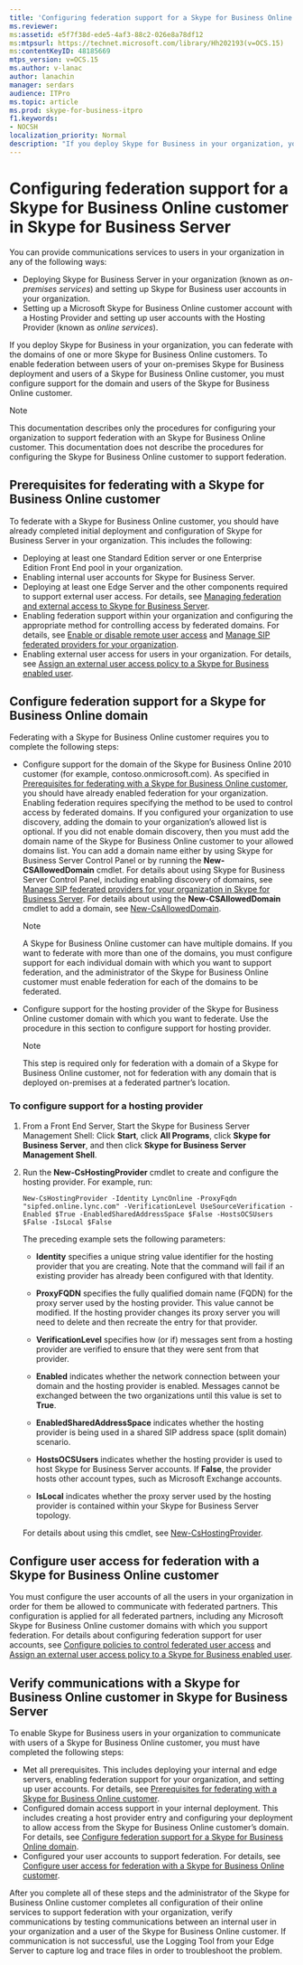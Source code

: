 ```yaml
---
title: 'Configuring federation support for a Skype for Business Online customer'
ms.reviewer: 
ms:assetid: e5f7f38d-ede5-4af3-88c2-026e8a78df12
ms:mtpsurl: https://technet.microsoft.com/library/Hh202193(v=OCS.15)
ms:contentKeyID: 48185669
mtps_version: v=OCS.15
ms.author: v-lanac
author: lanachin
manager: serdars
audience: ITPro
ms.topic: article
ms.prod: skype-for-business-itpro
f1.keywords:
- NOCSH
localization_priority: Normal
description: "If you deploy Skype for Business in your organization, you can federate with the domains of one or more Skype for Business Online customers. "
---
```


# Configuring federation support for a Skype for Business Online customer in Skype for Business Server 

You can provide communications services to users in your organization in any of the following ways:

  - Deploying Skype for Business Server in your organization (known as *on-premises services*) and setting up Skype for Business  user accounts in your organization.
  - Setting up a Microsoft Skype for Business Online customer account with a Hosting Provider and setting up user accounts with the Hosting Provider (known as *online services*).

If you deploy Skype for Business in your organization, you can federate with the domains of one or more Skype for Business Online customers. To enable federation between users of your on-premises Skype for Business deployment and users of a Skype for Business Online customer, you must configure support for the domain and users of the Skype for Business Online customer.

> [!NOTE]  
> This documentation describes only the procedures for configuring your organization to support federation with an Skype for Business Online customer. This documentation does not describe the procedures for configuring the Skype for Business Online customer to support federation. 

## Prerequisites for federating with a Skype for Business Online customer

To federate with a Skype for Business Online customer, you should have already completed initial deployment and configuration of Skype for Business Server in your organization. This includes the following:

  - Deploying at least one Standard Edition server or one Enterprise Edition Front End pool in your organization. 
  - Enabling internal user accounts for Skype for Business Server. 
  - Deploying at least one Edge Server and the other components required to support external user access. For details, see [Managing federation and external access to Skype for Business Server](../managing-federation-and-external-access.md).
  - Enabling federation support within your organization and configuring the appropriate method for controlling access by federated domains. For details, see [Enable or disable remote user access](../access-edge/enable-or-disable-remote-user-access.md) and [Manage SIP federated providers for your organization](../sip-providers/manage-sip-federated-providers-for-your-organization.md).
  - Enabling external user access for users in your organization. For details, see [Assign an external user access policy to a Skype for Business enabled user](../external-access-policies/assign-an-external-user-access-policy.md).



## Configure federation support for a Skype for Business Online domain

Federating with a Skype for Business Online customer requires you to complete the following steps:

  - Configure support for the domain of the Skype for Business Online 2010 customer (for example, contoso.onmicrosoft.com). As specified in [Prerequisites for federating with a Skype for Business Online customer](#prerequisites-for-federating-with-a-skype-for-business-online-customer), you should have already enabled federation for your organization. Enabling federation requires specifying the method to be used to control access by federated domains. If you configured your organization to use discovery, adding the domain to your organization’s allowed list is optional. If you did not enable domain discovery, then you must add the domain name of the Skype for Business Online customer to your allowed domains list. You can add a domain name either by using Skype for Business Server Control Panel or by running the **New-CSAllowedDomain** cmdlet. For details about using Skype for Business Server Control Panel, including enabling discovery of domains, see [Manage SIP federated providers for your organization in Skype for Business Server](../sip-providers/manage-sip-federated-providers-for-your-organization.md). For details about using the **New-CSAllowedDomain** cmdlet to add a domain, see [New-CsAllowedDomain](https://docs.microsoft.com/en-us/powershell/module/skype/New-CsAllowedDomain).

    > [!NOTE]  
    > A Skype for Business Online customer can have multiple domains. If you want to federate with more than one of the domains, you must configure support for each individual domain with which you want to support federation, and the administrator of the Skype for Business Online customer must enable federation for each of the domains to be federated.

  - Configure support for the hosting provider of the Skype for Business Online customer domain with which you want to federate. Use the procedure in this section to configure support for hosting provider.

    > [!NOTE]  
    > This step is required only for federation with a domain of a Skype for Business Online customer, not for federation with any domain that is deployed on-premises at a federated partner’s location.


### To configure support for a hosting provider

1.  From a Front End Server, Start the Skype for Business Server Management Shell: Click **Start**, click **All Programs**, click **Skype for Business Server**, and then click **Skype for Business Server Management Shell**.

2.  Run the **New-CsHostingProvider** cmdlet to create and configure the hosting provider. For example, run:
    
        New-CsHostingProvider -Identity LyncOnline -ProxyFqdn "sipfed.online.lync.com" -VerificationLevel UseSourceVerification -Enabled $True -EnabledSharedAddressSpace $False -HostsOCSUsers $False -IsLocal $False
    
    The preceding example sets the following parameters:
    
      - **Identity** specifies a unique string value identifier for the hosting provider that you are creating. Note that the command will fail if an existing provider has already been configured with that Identity.
    
      - **ProxyFQDN** specifies the fully qualified domain name (FQDN) for the proxy server used by the hosting provider. This value cannot be modified. If the hosting provider changes its proxy server you will need to delete and then recreate the entry for that provider.
    
      - **VerificationLevel** specifies how (or if) messages sent from a hosting provider are verified to ensure that they were sent from that provider.
    
      - **Enabled** indicates whether the network connection between your domain and the hosting provider is enabled. Messages cannot be exchanged between the two organizations until this value is set to **True**.
    
      - **EnabledSharedAddressSpace** indicates whether the hosting provider is being used in a shared SIP address space (split domain) scenario.
    
      - **HostsOCSUsers** indicates whether the hosting provider is used to host Skype for Business Server accounts. If **False**, the provider hosts other account types, such as Microsoft Exchange accounts.
    
      - **IsLocal** indicates whether the proxy server used by the hosting provider is contained within your Skype for Business Server topology.
    
    For details about using this cmdlet, see [New-CsHostingProvider](https://docs.microsoft.com/en-us/powershell/module/skype/New-CsHostingProvider).

## Configure user access for federation with a Skype for Business Online customer 

You must configure the user accounts of all the users in your organization in order for them be allowed to communicate with federated partners. This configuration is applied for all federated partners, including any Microsoft Skype for Business Online customer domains with which you support federation. For details about configuring federation support for user accounts, see [Configure policies to control federated user access](../external-access-policies/configure-policies-to-control-federated-user-access.md) and [Assign an external user access policy to a Skype for Business enabled user](../external-access-policies/assign-an-external-user-access-policy.md).

## Verify communications with a Skype for Business Online customer in Skype for Business Server

To enable Skype for Business users in your organization to communicate with users of a Skype for Business Online customer, you must have completed the following steps:

  - Met all prerequisites. This includes deploying your internal and edge servers, enabling federation support for your organization, and setting up user accounts. For details, see [Prerequisites for federating with a Skype for Business Online customer](#prerequisites-for-federating-with-a-skype-for-business-online-customer).
  - Configured domain access support in your internal deployment. This includes creating a host provider entry and configuring your deployment to allow access from the Skype for Business Online customer’s domain. For details, see [Configure federation support for a Skype for Business Online domain](#configure-federation-support-for-a-skype-for-business-online-domain).
  - Configured your user accounts to support federation. For details, see [Configure user access for federation with a Skype for Business Online customer](#configure-user-access-for-federation-with-a-skype-for-business-online-customer).

After you complete all of these steps and the administrator of the Skype for Business Online customer completes all configuration of their online services to support federation with your organization, verify communications by testing communications between an internal user in your organization and a user of the Skype for Business Online customer. If communication is not successful, use the Logging Tool from your Edge Server to capture log and trace files in order to troubleshoot the problem. 
